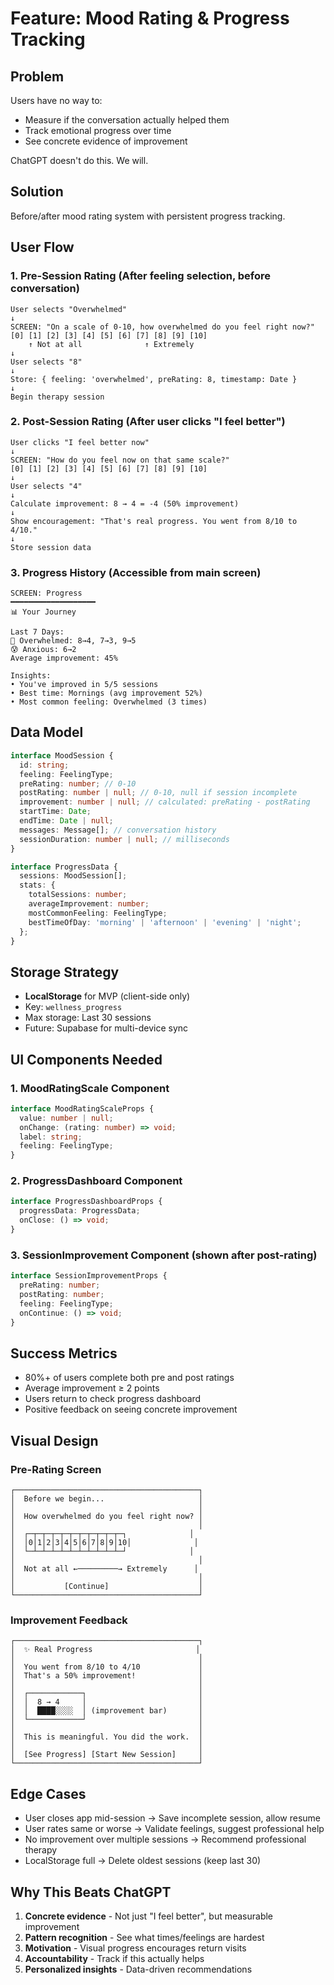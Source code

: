 # Feature: Mood Rating & Progress Tracking

## Problem
Users have no way to:
- Measure if the conversation actually helped them
- Track emotional progress over time
- See concrete evidence of improvement

ChatGPT doesn't do this. We will.

## Solution
Before/after mood rating system with persistent progress tracking.

## User Flow

### 1. Pre-Session Rating (After feeling selection, before conversation)
```
User selects "Overwhelmed"
↓
SCREEN: "On a scale of 0-10, how overwhelmed do you feel right now?"
[0] [1] [2] [3] [4] [5] [6] [7] [8] [9] [10]
    ↑ Not at all              ↑ Extremely
↓
User selects "8"
↓
Store: { feeling: 'overwhelmed', preRating: 8, timestamp: Date }
↓
Begin therapy session
```

### 2. Post-Session Rating (After user clicks "I feel better")
```
User clicks "I feel better now"
↓
SCREEN: "How do you feel now on that same scale?"
[0] [1] [2] [3] [4] [5] [6] [7] [8] [9] [10]
↓
User selects "4"
↓
Calculate improvement: 8 → 4 = -4 (50% improvement)
↓
Show encouragement: "That's real progress. You went from 8/10 to 4/10."
↓
Store session data
```

### 3. Progress History (Accessible from main screen)
```
SCREEN: Progress
━━━━━━━━━━━━━━━━━━━
📊 Your Journey

Last 7 Days:
🌊 Overwhelmed: 8→4, 7→3, 9→5
😰 Anxious: 6→2
Average improvement: 45%

Insights:
• You've improved in 5/5 sessions
• Best time: Mornings (avg improvement 52%)
• Most common feeling: Overwhelmed (3 times)
```

## Data Model

```typescript
interface MoodSession {
  id: string;
  feeling: FeelingType;
  preRating: number; // 0-10
  postRating: number | null; // 0-10, null if session incomplete
  improvement: number | null; // calculated: preRating - postRating
  startTime: Date;
  endTime: Date | null;
  messages: Message[]; // conversation history
  sessionDuration: number | null; // milliseconds
}

interface ProgressData {
  sessions: MoodSession[];
  stats: {
    totalSessions: number;
    averageImprovement: number;
    mostCommonFeeling: FeelingType;
    bestTimeOfDay: 'morning' | 'afternoon' | 'evening' | 'night';
  };
}
```

## Storage Strategy
- **LocalStorage** for MVP (client-side only)
- Key: `wellness_progress`
- Max storage: Last 30 sessions
- Future: Supabase for multi-device sync

## UI Components Needed

### 1. MoodRatingScale Component
```typescript
interface MoodRatingScaleProps {
  value: number | null;
  onChange: (rating: number) => void;
  label: string;
  feeling: FeelingType;
}
```

### 2. ProgressDashboard Component
```typescript
interface ProgressDashboardProps {
  progressData: ProgressData;
  onClose: () => void;
}
```

### 3. SessionImprovement Component (shown after post-rating)
```typescript
interface SessionImprovementProps {
  preRating: number;
  postRating: number;
  feeling: FeelingType;
  onContinue: () => void;
}
```

## Success Metrics
- 80%+ of users complete both pre and post ratings
- Average improvement ≥ 2 points
- Users return to check progress dashboard
- Positive feedback on seeing concrete improvement

## Visual Design

### Pre-Rating Screen
```
┌─────────────────────────────────────────┐
│  Before we begin...                     │
│                                         │
│  How overwhelmed do you feel right now? │
│                                         │
│  ┌─┬─┬─┬─┬─┬─┬─┬─┬─┬─┬─┐              │
│  │0│1│2│3│4│5│6│7│8│9│10│              │
│  └─┴─┴─┴─┴─┴─┴─┴─┴─┴─┴─┘              │
│                                         │
│  Not at all ←─────────→ Extremely      │
│                                         │
│           [Continue]                    │
└─────────────────────────────────────────┘
```

### Improvement Feedback
```
┌─────────────────────────────────────────┐
│  ✨ Real Progress                       │
│                                         │
│  You went from 8/10 to 4/10             │
│  That's a 50% improvement!              │
│                                         │
│  ┌────────────┐                         │
│  │  8 → 4     │                         │
│  │  ████░░░░  │ (improvement bar)       │
│  └────────────┘                         │
│                                         │
│  This is meaningful. You did the work.  │
│                                         │
│  [See Progress] [Start New Session]     │
└─────────────────────────────────────────┘
```

## Edge Cases
- User closes app mid-session → Save incomplete session, allow resume
- User rates same or worse → Validate feelings, suggest professional help
- No improvement over multiple sessions → Recommend professional therapy
- LocalStorage full → Delete oldest sessions (keep last 30)

## Why This Beats ChatGPT
1. **Concrete evidence** - Not just "I feel better", but measurable improvement
2. **Pattern recognition** - See what times/feelings are hardest
3. **Motivation** - Visual progress encourages return visits
4. **Accountability** - Track if this actually helps
5. **Personalized insights** - Data-driven recommendations